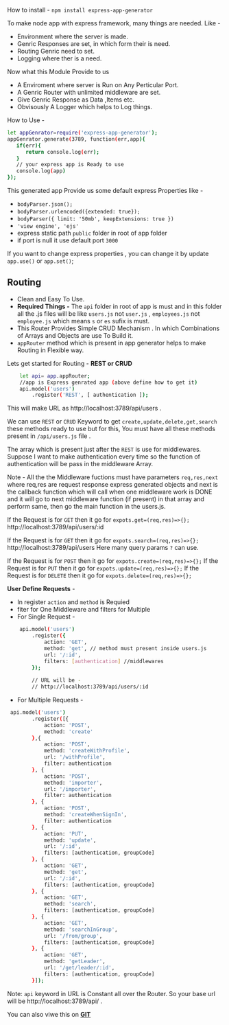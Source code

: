 How to install -
``
    npm install express-app-generator
``

To make node app with express framework, many things are needed.
Like -
- Environment where the server is made.
- Genric Responses are set, in which form their is need.
- Routing Genric need to set.
- Logging where ther is a need.

Now what this Module Provide to us 
- A Enviroment where server is Run on Any Perticular Port.
- A Genric Router with unlimited middleware are set.
- Give Genric Response as Data ,Items etc.
- Obvisously A Logger which helps to Log things.

How to Use -
 ```sh
let appGenrator=require('express-app-generator');
appGenrator.generate(3789, function(err,app){
    if(err){
       return console.log(err);
    }
    // your express app is Ready to use
    console.log(app)
});
```

This generated app Provide us some default express Properties like -
- `bodyParser.json();`
- `bodyParser.urlencoded({extended: true});`
- `bodyParser({ limit: '50mb', keepExtensions: true })`
- `'view engine', 'ejs'`
- express static path `public` folder in root of app folder
- if port is null it use default port `3000`

If you want to change express properties , you can change it by update `app.use()` or `app.set()`;

## Routing
- Clean and Easy To Use.
- **Required Things -** The `api` folder in root of app is must and 
in this folder all the .js files will be like 
`users.js` not `user.js` , `employees.js` not `employee.js` which means `s` or `es` sufix is must.
- This Router Provides Simple CRUD Mechanism . In which Combinations of Arrays and Objects are use To Build it.
- `appRouter` method  which is present in app generator helps to make Routing in Flexible way.

Lets get started for Routing -
**REST or CRUD**
```sh
    let api= app.appRouter; 
    //app is Express genrated app (above define how to get it)
    api.model('users')
        .register('REST', [ authentication ]);
```
This will make URL as http://localhost:3789/api/users .

We can use `REST` or `CRUD` Keyword to get `create,update,delete,get,search` these 
methods ready to use but for this,
You must have all these methods present in `/api/users.js` file .

The array which is present just after the `REST` is use for middlewares. 
Suppose I want to make authentication every time so the function of 
authentication will be pass in the middleware Array.

Note - All the the Middleware fuctions must have parameters `req,res,next` where 
req,res are request response express generated objects and next is the 
callback function which will call when one middleware work is DONE and
it will go to next middleware function (if present) in that array and perform same,
then go the main function in the users.js. 

If the Request is for `GET` then it go for `expots.get=(req,res)=>{};`
http://localhost:3789/api/users/:id

If the Request is for `GET` then it go for `expots.search=(req,res)=>{};`
http://localhost:3789/api/users
Here many query params `?` can use.

If the Request is for `POST` then it go for `expots.create=(req,res)=>{};`
If the Request is for `PUT` then it go for `expots.update=(req,res)=>{};`
If the Request is for `DELETE` then it go for `expots.delete=(req,res)=>{};`

**User Define Requests** -

- In register `action` and `method` is Requied
- fiter for One Middleware and filters for Multiple 
- For Single Request -
```sh
    api.model('users')
        .register({
            action: 'GET',
            method: 'get', // method must present inside users.js
            url: '/:id',
            filters: [authentication] //middlewares 
        });
        
        // URL will be -
        // http://localhost:3789/api/users/:id
```


- For Multiple Requests -

```sh 
 api.model('users')
        .register([{
            action: 'POST',
            method: 'create'
        },{
            action: 'POST',
            method: 'createWithProfile',
            url: '/withProfile',
            filter: authentication
        }, {
            action: 'POST',
            method: 'importer',
            url: '/importer',
            filter: authentication
        }, {
            action: 'POST',
            method: 'createWhenSignIn',
            filter: authentication
        }, {
            action: 'PUT',
            method: 'update',
            url: '/:id',
            filters: [authentication, groupCode]
        }, {
            action: 'GET',
            method: 'get',
            url: '/:id',
            filters: [authentication, groupCode]
        }, {
            action: 'GET',
            method: 'search',
            filters: [authentication, groupCode]
        }, {
            action: 'GET',
            method: 'searchInGroup',
            url: '/from/group',
            filters: [authentication, groupCode]
        }, {
            action: 'GET',
            method: 'getLeader',
            url: '/get/leader/:id',
            filters: [authentication, groupCode]
        }]);
```

Note: `api` keyword in URL is Constant all over the Router.
So your base url will be http://localhost:3789/api/ .


You can also viwe this on [**GIT**](https://github.com/hardy12994/express-app-generator)
